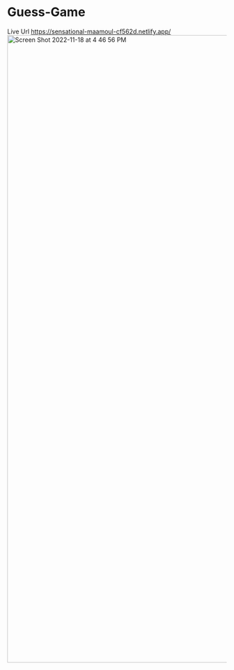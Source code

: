 # Guess-Game
Live Url https://sensational-maamoul-cf562d.netlify.app/
<img width="1440" alt="Screen Shot 2022-11-18 at 4 46 56 PM" src="https://user-images.githubusercontent.com/95061565/202815710-c5bcd33b-aea6-43e9-a7a4-ae7349c53aca.png">
